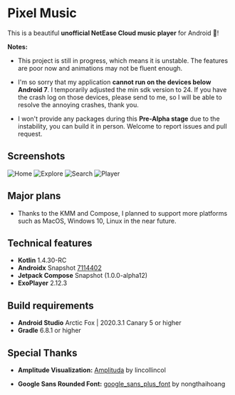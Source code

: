 # Pixel Music

This is a beautiful **unofficial NetEase Cloud music player** for Android 🥳!

**Notes:**

* This project is still in progress, which means it is unstable. The features are poor now and
  animations may not be fluent enough.

* I'm so sorry that my application **cannot run on the devices below Android 7**. I temporarily
  adjusted the min sdk version to 24. If you have the crash log on those devices, please send to me,
  so I will be able to resolve the annoying crashes, thank you.

* I won't provide any packages during this **Pre-Alpha stage** due to the instability, you can build
  it in person. Welcome to report issues and pull request.

## Screenshots

![Home](arts/home.png)
![Explore](arts/explore.png)
![Search](arts/search.png)
![Player](arts/player.png)

## Major plans

* Thanks to the KMM and Compose, I planned to support more platforms such as MacOS, Windows 10,
  Linux in the near future.

## Technical features

* **Kotlin** 1.4.30-RC
* **Androidx** Snapshot [7114402](https://androidx.dev/snapshots/builds/7114402/artifacts)
* **Jetpack Compose** Snapshot (1.0.0-alpha12)
* **ExoPlayer** 2.12.3

## Build requirements

* **Android Studio** Arctic Fox | 2020.3.1 Canary 5 or higher
* **Gradle** 6.8.1 or higher

## Special Thanks

* **Amplitude Visualization:** [Amplituda](https://github.com/lincollincol/Amplituda)
  by lincollincol

* **Google Sans Rounded
  Font:** [google_sans_plus_font](https://github.com/nongthaihoang/google_sans_plus_font)
  by nongthaihoang
